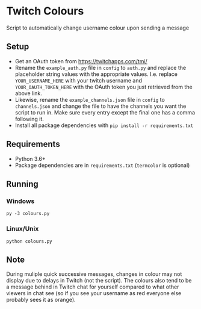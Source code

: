 # Twitch Colours
Script to automatically change username colour upon sending a message

## Setup
- Get an OAuth token from https://twitchapps.com/tmi/
- Rename the `example_auth.py` file in `config` to `auth.py` and replace the placeholder string values with the appropriate values. I.e. replace `YOUR_USERNAME_HERE` with your twitch username and `YOUR_OAUTH_TOKEN_HERE` with the OAuth token you just retrieved from the above link.
- Likewise, rename the `example_channels.json` file in `config` to `channels.json` and change the file to have the channels you want the script to run in. Make sure every entry except the final one has a comma following it.
- Install all package dependencies with `pip install -r requirements.txt`

## Requirements
- Python 3.6+
- Package dependencies are in `requirements.txt` (`termcolor` is optional)

## Running
### Windows
`py -3 colours.py`

### Linux/Unix
`python colours.py`

## Note
During muliple quick successive messages, changes in colour may not display due to delays in Twitch (not the script). The colours also tend to be a message behind in Twitch chat for yourself compared to what other viewers in chat see (so if you see your username as red everyone else probably sees it as orange).
